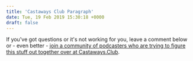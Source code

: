 ```yaml
---
title: 'Castaways Club Paragraph'
date: Tue, 19 Feb 2019 15:30:18 +0000
draft: false
---
```


If you've got questions or it's not working for you, leave a comment below or - even better - [join a community of podcasters who are trying to figure this stuff out together over at Castaways.Club](https://castaways.club).